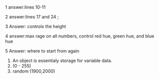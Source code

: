 1 answer:lines 10-11
  
2 answer:lines 17 and 24 ;

    
3 Answer: controls the height

4 answer:max rage on all numbers, control red hue, green hue, and blue hue

5 Answer: where to start from again
  
  
  
  1. An object is essentialy storage for variable data.
  2. (0 - 255)
  3. random (1900,2000)
